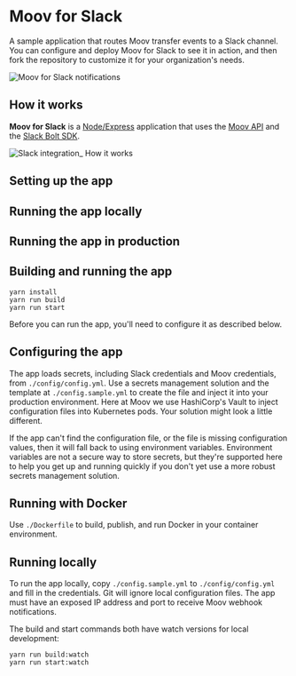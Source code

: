 # Moov for Slack

A sample application that routes Moov transfer events to a Slack channel. You can configure and deploy Moov for Slack to see it in action, and then fork the repository to customize it for your organization's needs.

![Moov for Slack notifications](https://user-images.githubusercontent.com/574793/135163070-fdd5ad49-7a85-4a7e-8f9d-8dc8ee263702.png)

## How it works

**Moov for Slack** is a [Node/Express](https://expressjs.com/) application that uses the [Moov API](https://docs.moov.io) and the [Slack Bolt SDK](https://api.slack.com/tools/bolt).

![Slack integration_ How it works](https://user-images.githubusercontent.com/574793/135174864-8f28e8ef-e2a2-41dc-a4ce-8b08314ce98a.png)

## Setting up the app

## Running the app locally

## Running the app in production


## Building and running the app

```shell
yarn install
yarn run build
yarn run start
```

Before you can run the app, you'll need to configure it as described below.

## Configuring the app

The app loads secrets, including Slack credentials and Moov credentials, from `./config/config.yml`. Use a secrets management solution and the template at `./config.sample.yml` to create the file and inject it into your production environment. Here at Moov we use HashiCorp's Vault to inject configuration files into Kubernetes pods. Your solution might look a little different.

If the app can't find the configuration file, or the file is missing configuration values, then it will fall back to using environment variables. Environment variables are not a secure way to store secrets, but they're supported here to help you get up and running quickly if you don't yet use a more robust secrets management solution.

## Running with Docker

Use `./Dockerfile` to build, publish, and run Docker in your container environment.

## Running locally

To run the app locally, copy `./config.sample.yml` to `./config/config.yml` and fill in the credentials. Git will ignore local configuration files. The app must have an exposed IP address and port to receive Moov webhook notifications.

The build and start commands both have watch versions for local development:

```shell
yarn run build:watch
yarn run start:watch
```




